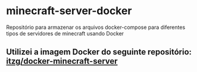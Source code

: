 # minecraft-server-docker
Repositório para armazenar os arquivos docker-compose para diferentes tipos de servidores de minecraft usando Docker

## Utilizei a imagem Docker do seguinte repositório: [itzg/docker-minecraft-server](https://github.com/itzg/docker-minecraft-server)
